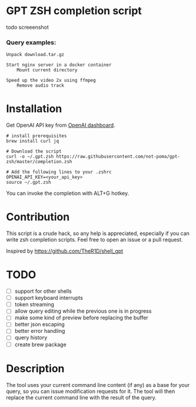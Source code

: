# GPT ZSH completion script

todo screeenshot

### Query examples:

```
Unpack download.tar.gz

Start nginx server in a docker container
    Mount current directory

Speed up the video 2x using ffmpeg
    Remove audio track
```

# Installation

Get OpenAI API key from [OpenAI dashboard](https://beta.openai.com/account/api-keys).

```shell
# install prerequisites
brew install curl jq

# Download the script
curl -o ~/.gpt.zsh https://raw.githubusercontent.com/not-poma/gpt-zsh/master/completion.zsh

# Add the following lines to your .zshrc
OPENAI_API_KEY=<your_api_key>
source ~/.gpt.zsh
```

You can invoke the completion with ALT+G hotkey.

# Contribution

This script is a crude hack, so any help is appreciated, especially if you can write zsh completion scripts. Feel free to open an issue or a pull request.

Inspired by https://github.com/TheR1D/shell_gpt

# TODO

- [ ] support for other shells
- [ ] support keyboard interrupts
- [ ] token streaming
- [ ] allow query editing while the previous one is in progress
- [ ] make some kind of preview before replacing the buffer
- [ ] better json escaping
- [ ] better error handling
- [ ] query history
- [ ] create brew package

# Description

The tool uses your current command line content (if any) as a base for your query, so you can issue modification requests for it. The tool will then replace the current command line with the result of the query.
